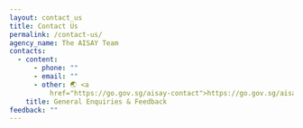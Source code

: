 ```yaml
---
layout: contact_us
title: Contact Us
permalink: /contact-us/
agency_name: The AISAY Team
contacts:
  - content:
      - phone: ""
      - email: ""
      - other: 🌏 <a
          href="https://go.gov.sg/aisay-contact">https://go.gov.sg/aisay-contact</a>
    title: General Enquiries & Feedback
feedback: ""
---
```

